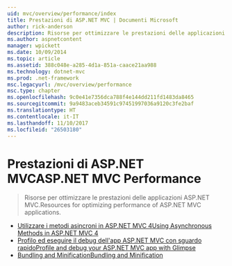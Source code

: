 ```yaml
---
uid: mvc/overview/performance/index
title: Prestazioni di ASP.NET MVC | Documenti Microsoft
author: rick-anderson
description: Risorse per ottimizzare le prestazioni delle applicazioni ASP.NET MVC.
ms.author: aspnetcontent
manager: wpickett
ms.date: 10/09/2014
ms.topic: article
ms.assetid: 388c048e-a285-4d1a-851a-caace21aa988
ms.technology: dotnet-mvc
ms.prod: .net-framework
msc.legacyurl: /mvc/overview/performance
msc.type: chapter
ms.openlocfilehash: 9c0e41e7356dca788f4e144dd211fd1483da8465
ms.sourcegitcommit: 9a9483aceb34591c97451997036a9120c3fe2baf
ms.translationtype: HT
ms.contentlocale: it-IT
ms.lasthandoff: 11/10/2017
ms.locfileid: "26503180"
---
```

<a name="aspnet-mvc-performance"></a><span data-ttu-id="b5aaa-103">Prestazioni di ASP.NET MVC</span><span class="sxs-lookup"><span data-stu-id="b5aaa-103">ASP.NET MVC Performance</span></span>
====================
> <span data-ttu-id="b5aaa-104">Risorse per ottimizzare le prestazioni delle applicazioni ASP.NET MVC.</span><span class="sxs-lookup"><span data-stu-id="b5aaa-104">Resources for optimizing performance of ASP.NET MVC applications.</span></span>


- [<span data-ttu-id="b5aaa-105">Utilizzare i metodi asincroni in ASP.NET MVC 4</span><span class="sxs-lookup"><span data-stu-id="b5aaa-105">Using Asynchronous Methods in ASP.NET MVC 4</span></span>](using-asynchronous-methods-in-aspnet-mvc-4.md)
- [<span data-ttu-id="b5aaa-106">Profilo ed eseguire il debug dell'app ASP.NET MVC con sguardo rapido</span><span class="sxs-lookup"><span data-stu-id="b5aaa-106">Profile and debug your ASP.NET MVC app with Glimpse</span></span>](profile-and-debug-your-aspnet-mvc-app-with-glimpse.md)
- [<span data-ttu-id="b5aaa-107">Bundling and Minification</span><span class="sxs-lookup"><span data-stu-id="b5aaa-107">Bundling and Minification</span></span>](bundling-and-minification.md)
